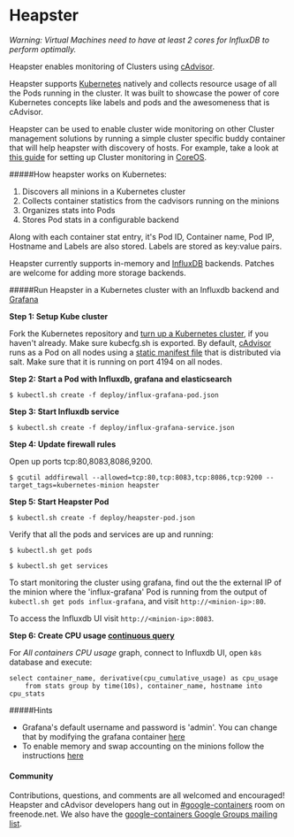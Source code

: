Heapster
===========

_Warning: Virtual Machines need to have at least 2 cores for InfluxDB to perform optimally._

Heapster enables monitoring of Clusters using [cAdvisor](https://github.com/google/cadvisor).

Heapster supports [Kubernetes](https://github.com/GoogleCloudPlatform/kubernetes) natively and collects resource usage of all the Pods running in the cluster. It was built to showcase the power of core Kubernetes concepts like labels and pods and the awesomeness that is cAdvisor. 

Heapster can be used to enable cluster wide monitoring on other Cluster management solutions by running a simple cluster specific buddy container that will help heapster with discovery of hosts. For example, take a look at [this guide](clusters/coreos/README.md) for setting up Cluster monitoring in [CoreOS](https://coreos.com).


#####How heapster works on Kubernetes:
1. Discovers all minions in a Kubernetes cluster
2. Collects container statistics from the cadvisors running on the minions
2. Organizes stats into Pods
3. Stores Pod stats in a configurable backend

Along with each container stat entry, it's Pod ID, Container name, Pod IP, Hostname and Labels are also stored. Labels are stored as key:value pairs.

Heapster currently supports in-memory and [InfluxDB](http://influxdb.com) backends. Patches are welcome for adding more storage backends.

#####Run Heapster in a Kubernetes cluster with an Influxdb backend and [Grafana](http://grafana.org/docs/features/influxdb)

**Step 1: Setup Kube cluster**

Fork the Kubernetes repository and [turn up a Kubernetes cluster](https://github.com/GoogleCloudPlatform/kubernetes-new#contents), if you haven't already. Make sure kubecfg.sh is exported. By default, [cAdvisor](https://github.com/google/cadvisor) runs as a Pod on all nodes using a [static manifest file](https://github.com/GoogleCloudPlatform/kubernetes/blob/master/cluster/saltbase/salt/cadvisor/cadvisor.manifest#L1) that is distributed via salt. Make sure that it is running on port 4194 on all nodes.

**Step 2: Start a Pod with Influxdb, grafana and elasticsearch**

```shell
$ kubectl.sh create -f deploy/influx-grafana-pod.json
```

**Step 3: Start Influxdb service**

```shell
$ kubectl.sh create -f deploy/influx-grafana-service.json
```

**Step 4: Update firewall rules**

Open up ports tcp:80,8083,8086,9200.
```shell
$ gcutil addfirewall --allowed=tcp:80,tcp:8083,tcp:8086,tcp:9200 --target_tags=kubernetes-minion heapster
```

**Step 5: Start Heapster Pod**

```shell
$ kubectl.sh create -f deploy/heapster-pod.json
```

Verify that all the pods and services are up and running:

```shell
$ kubectl.sh get pods
```
```shell
$ kubectl.sh get services
```

To start monitoring the cluster using grafana, find out the the external IP of the minion where the 'influx-grafana' Pod is running from the output of `kubectl.sh get pods influx-grafana`, and visit `http://<minion-ip>:80`. 

To access the Influxdb UI visit  `http://<minion-ip>:8083`.

**Step 6: Create CPU usage [continuous query](http://influxdb.com/docs/v0.8/api/continuous_queries.html)**

For _All containers CPU usage_ graph, connect to Influxdb UI, open `k8s` database and execute:

    select container_name, derivative(cpu_cumulative_usage) as cpu_usage
        from stats group by time(10s), container_name, hostname into cpu_stats

#####Hints

* Grafana's default username and password is 'admin'. You can change that by modifying the grafana container [here](influx-grafana/deploy/grafana-influxdb-pod.json)
* To enable memory and swap accounting on the minions follow the instructions [here](https://docs.docker.com/installation/ubuntulinux/#memory-and-swap-accounting)

#### Community

Contributions, questions, and comments are all welcomed and encouraged! Heapster and cAdvisor developers hang out in [#google-containers](http://webchat.freenode.net/?channels=google-containers) room on freenode.net.  We also have the [google-containers Google Groups mailing list](https://groups.google.com/forum/#!forum/google-containers).

